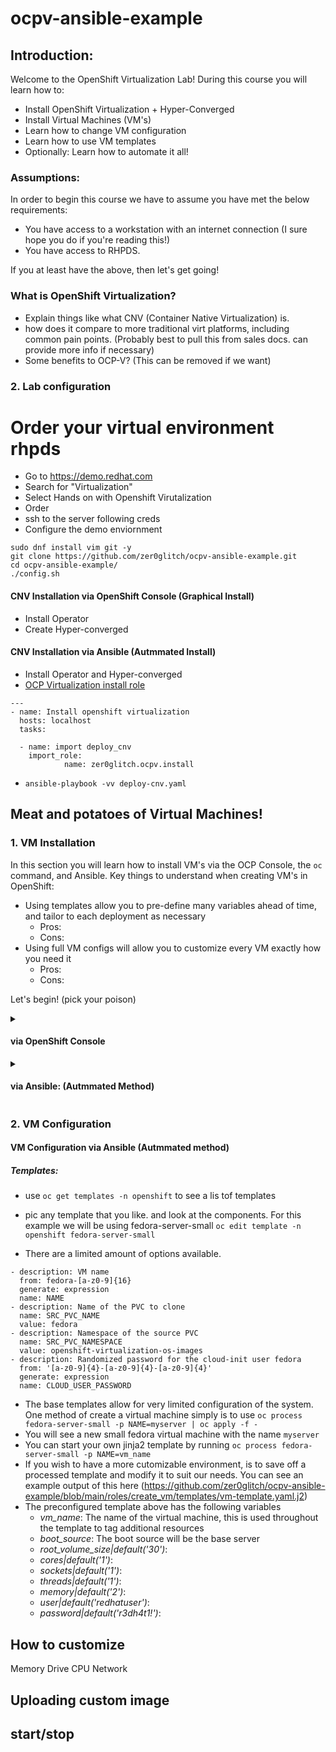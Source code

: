 # ocpv-ansible-example

## Introduction:
Welcome to the OpenShift Virtualization Lab!
During this course you will learn how to:
- Install OpenShift Virtualization + Hyper-Converged
- Install Virtual Machines (VM's)
- Learn how to change VM configuration
- Learn how to use VM templates
- Optionally: Learn how to automate it all!

### Assumptions:
In order to begin this course we have to assume you have met the below requirements:
- You have access to a workstation with an internet connection (I sure hope you do if you're reading this!)
- You have access to RHPDS.

If you at least have the above, then let's get going!
### What is OpenShift Virtualization?
 - Explain things like what CNV (Container Native Virtualization) is.
 - how does it compare to more traditional virt platforms, including common pain points. (Probably best to pull this from sales docs. can provide more info if necessary)
 - Some benefits to OCP-V? (This can be removed if we want)

### 2. Lab configuration
# Order your virtual environment rhpds
* Go to https://demo.redhat.com
* Search for "Virtualization"
* Select Hands on with Openshift Virutalization
* Order
* ssh to the server following creds
* Configure the demo enviornment 
```
sudo dnf install vim git -y
git clone https://github.com/zer0glitch/ocpv-ansible-example.git
cd ocpv-ansible-example/
./config.sh
```

#### CNV Installation via OpenShift Console (Graphical Install)

  * Install Operator
  * Create Hyper-converged

#### CNV Installation via Ansible (Autmmated Install)

  * Install Operator and Hyper-converged 
  * [OCP Virtualization install role](https://github.com/zer0glitch/ocpv/blob/main/roles/install/tasks/main.yml)

```
---
- name: Install openshift virtualization
  hosts: localhost
  tasks:

  - name: import deploy_cnv
    import_role:
            name: zer0glitch.ocpv.install
```

  * `ansible-playbook -vv deploy-cnv.yaml`

## Meat and potatoes of Virtual Machines!

### 1. VM Installation
In this section you will learn how to install VM's via the OCP Console, the `oc` command, and Ansible.
Key things to understand when creating VM's in OpenShift:
- Using templates allow you to pre-define many variables ahead of time, and tailor to each deployment as necessary
   - Pros:
   - Cons:
- Using full VM configs will allow you to customize every VM exactly how you need it
   - Pros:
   - Cons:

Let's begin! (pick your poison)

<details>
<summary> <h4> via OpenShift Console </h4> </summary>

##### Templates
.  By default we need to have a boot image avaiable 
   - Option 1: Create a VM and import from the registry which will create a DataVolume
   - Option 2: use a boot source in our template, which will need to be removed
   - Option 3: Upload our own data volume
   - Option 4: https://github.com/kubevirt/containerized-data-importer/blob/v1.53.0/doc/image-from-registry.md#import-registry-image-into-a-data-volume-using-node-docker-cache


   - In the user interface navigate to Virtualization-->Templates and select fedora-server-small
     - Scroll to "Scheduling and resources requirements"
     - Look under flavor to see the CPU and Memory required
     - Click the "Network Interfaces" Tab and see that this VM is using the Pod network, this means that the VM will not be accessible outside of the Openshift Network.  We will show later how we can use bridged networks
     - Click on the "Disks" Tag.  by default we will have a single 30 GiB drive, and our cloud-init drive.  *The cloud init drive is stored a secret in the namespace*

   - Now run the following playbook
     - the playbook will use the oc command installed on the system to process the templates and create the virtual machiens.  You can look at the task in the role to see the commands being run.
     - `ansible-playbook -vv setup-lab-server.yml`
     - In the openshift console navigate to Virtualization-->Virtual Machines
       - Select the project for your user
       - The vitual machines will take a minute to come up, you can look at the teminal to see the init.
</details>

<details>
<summary> <h4> via Ansible: (Autmmated Method) </h4> </summary>

#####  Uploading a cloud image
   - Download the desired cloud image, for the example we will use fedora
     . `curl -OL https://download.fedoraproject.org/pub/fedora/linux/releases/37/Cloud/x86_64/images/Fedora-Cloud-Base-37-1.7.x86_64.qcow2`
   - upload the image to `openshift-virtualization-os-images` **Note: All boot images must be stored in this project**
     . `virtctl --namespace openshift-virtualization-os-images image-upload dv fedora37 --image-path=Fedora-Cloud-Base-37-1.7.x86_64.qcow2 --size 20Gi`

##### Run playbook with default templates
   - Look at basetemplate
     - Edit the the project to match your user.  For the lab environment it is user{number}
       *This will create the VMs in this namespace*
     - You will see that This calls the vm role takes 3 parameters
       - The _server_name_: this is the name of the virtual machine
       - _template_name_: This is the name of the base template we are going to use. (We will examine the templates before running the playbook)
       - _default_password_:  This is the password for the cloud-init user.  Later we will show how to add ssh keys using a custom cloud-init)
<details>
 <summary> Example playbook </summary>
 
```
---
- hosts: localhost
  tasks:
  - import_role:
            name: basetemplate
    vars:
      *project: jwhetsel*
      vms:
              - name: server-small
                template_name: fedora-server-small
                cloud_password: r3dh4t1!
              - name: server-medium
                template_name: fedora-server-medium
                cloud_password: r3dh4t1!
              - name: server-large
                template_name: fedora-server-large
                cloud_password: r3dh4t1!
```
</details>

   - Now run the following playbook
     - the playbook will use the oc command installed on the system to process the templates and create the virtual machiens.  You can look at the task in the role to see the commands being run.
     - `ansible-playbook -vv setup-lab-server.yml`
     - In the openshift console navigate to Virtualization-->Virtual Machines
       - Select the project for your user
       - The vitual machines will take a minute to come up, you can look at the teminal to see the init.
</details>

### 2. VM Configuration

#### VM Configuration via Ansible (Autmmated method)

##### Templates:
   - use `oc get templates -n openshift` to see a lis tof templates
   - pic any template that you like.  and look at the components.  For this example we will be using fedora-server-small `oc edit template -n openshift fedora-server-small` 

   - There are a limited amount of options available.  

```
- description: VM name
  from: fedora-[a-z0-9]{16}
  generate: expression
  name: NAME
- description: Name of the PVC to clone
  name: SRC_PVC_NAME
  value: fedora
- description: Namespace of the source PVC
  name: SRC_PVC_NAMESPACE
  value: openshift-virtualization-os-images
- description: Randomized password for the cloud-init user fedora
  from: '[a-z0-9]{4}-[a-z0-9]{4}-[a-z0-9]{4}'
  generate: expression
  name: CLOUD_USER_PASSWORD
```

   - The base templates allow for very limited configuration of the system.  One method of create a virtual machine simply is to use `oc process fedora-server-small -p NAME=myserver | oc apply -f -`
   - You will see a new small fedora virtual machine with the name `myserver`
   - You can start your own jinja2 template by running `oc process fedora-server-small -p NAME=vm_name`
   - If you wish to have a more cutomizable environment, is to save off a processed template and modify it to suit our needs.  You can see an example output of this here (https://github.com/zer0glitch/ocpv-ansible-example/blob/main/roles/create_vm/templates/vm-template.yaml.j2)
   - The preconfigured template above has the following variables
     - _vm_name_: The name of the virtual machine, this is used throughout the template to tag additional resources
     - _boot_source_: The boot source will be the base server
     - _root_volume_size|default('30')_:
     - _cores|default('1')_:
     - _sockets|default('1')_:
     - _threads|default('1')_:
     - _memory|default('2')_:
     - _user|default('redhatuser')_:
     - _password|default('r3dh4t1!')_:


##  How to customize
   Memory
   Drive
   CPU
   Network

## Uploading custom image

## start/stop
